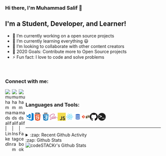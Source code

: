 ### Hi there, I'm Muhammad Salif 👋

## I'm a Student, Developer, and Learner!

- 🔭 I’m currently working on a open source projects
- 🌱 I’m currently learning everything 😃
- 👯 I’m looking to collaborate with other content creators
- 🥅 2020 Goals: Contribute more to Open Source projects
- ⚡ Fun fact: I love to code and solve problems

<br />

### Connect with me:

[<img align="left" alt="muhammadsalif | LinkedIn" width="22px" src="https://cdn.jsdelivr.net/npm/simple-icons@v3/icons/linkedin.svg" />][linkedin]
[<img align="left" alt="muhammadsalif | Instagram" width="22px" src="https://cdn.jsdelivr.net/npm/simple-icons@v3/icons/instagram.svg" />][instagram]
[<img align="left" alt="muhammadsalif | Facebook" width="22px" src="https://cdn.jsdelivr.net/npm/simple-icons@v3/icons/facebook.svg" />][facebook]

<br />

### Languages and Tools:

<img align="left" alt="Visual Studio Code" width="26px" src="https://raw.githubusercontent.com/github/explore/80688e429a7d4ef2fca1e82350fe8e3517d3494d/topics/visual-studio-code/visual-studio-code.png" />
<img align="left" alt="HTML5" width="26px" src="https://raw.githubusercontent.com/github/explore/80688e429a7d4ef2fca1e82350fe8e3517d3494d/topics/html/html.png" />
<img align="left" alt="CSS3" width="26px" src="https://raw.githubusercontent.com/github/explore/80688e429a7d4ef2fca1e82350fe8e3517d3494d/topics/css/css.png" />
<img align="left" alt="Sass" width="26px" src="https://raw.githubusercontent.com/github/explore/80688e429a7d4ef2fca1e82350fe8e3517d3494d/topics/sass/sass.png" />
<img align="left" alt="JavaScript" width="26px" src="https://raw.githubusercontent.com/github/explore/80688e429a7d4ef2fca1e82350fe8e3517d3494d/topics/javascript/javascript.png" />
<img align="left" alt="React" width="26px" src="https://raw.githubusercontent.com/github/explore/80688e429a7d4ef2fca1e82350fe8e3517d3494d/topics/react/react.png" />
<img align="left" alt="SQL" width="26px" src="https://raw.githubusercontent.com/github/explore/80688e429a7d4ef2fca1e82350fe8e3517d3494d/topics/sql/sql.png" />
<img align="left" alt="Git" width="26px" src="https://raw.githubusercontent.com/github/explore/80688e429a7d4ef2fca1e82350fe8e3517d3494d/topics/git/git.png" />
<img align="left" alt="GitHub" width="26px" src="https://raw.githubusercontent.com/github/explore/78df643247d429f6cc873026c0622819ad797942/topics/github/github.png" />
<img align="left" alt="Terminal" width="26px" src="https://raw.githubusercontent.com/github/explore/80688e429a7d4ef2fca1e82350fe8e3517d3494d/topics/terminal/terminal.png" />

<br />
<br />

---

<details>
  <summary>:zap: Recent Github Activity</summary>
  
<!--START_SECTION:activity-->
1. 🗣 Commited on [#2c4c34c](https://github.com/muhammadsalif/Covid-19-Tracker-App-React/commit/2c4c34c4beb7c8ac7924e1977f567424ae1b2a99) in [https://github.com/muhammadsalif/Covid-19-Tracker-App-React](https://github.com/muhammadsalif/Covid-19-Tracker-App-React)

2. 🗣 Commited on [#e108ecf](https://github.com/muhammadsalif/ECP-Business-App-React/commit/e108ecfa0dd8a2661e0bee738723f271286f94f3) in [https://github.com/muhammadsalif/ECP-Business-App-React](https://github.com/muhammadsalif/ECP-Business-App-React)

3. 💪 500+ contribution in the last year | Growing faster 🚀.
<!-- 2. 🗣 Commented on [#249](https://github.com//abhisheknaiidu/awesome-github-profile-readme/issues/249) in [abhisheknaiidu/awesome-github-profile-readme](https://github.com//abhisheknaiidu/awesome-github-profile-readme)
4. 💪 Opened PR [#249](https://github.com//abhisheknaiidu/awesome-github-profile-readme/pull/249) in [abhisheknaiidu/awesome-github-profile-readme](https://github.com//abhisheknaiidu/awesome-github-profile-readme)
5. ❗️ Closed issue [#9](https://github.com//jamesgeorge007/github-activity-readme/issues/9) in [jamesgeorge007/github-activity-readme](https://github.com//jamesgeorge007/github-activity-readme)
6. 🗣 Commented on [#9](https://github.com//jamesgeorge007/github-activity-readme/issues/9) in [jamesgeorge007/github-activity-readme](https://github.com//jamesgeorge007/github-activity-readme) -->
<!--END_SECTION:activity-->

</details>

<!-- <details> -->
  <summary>:zap: Github Stats</summary>
 <img align="left" alt="codeSTACKr's Github Stats" src="https://github-readme-stats.codestackr.vercel.app/api?username=muhammadsalif&show_icons=true&hide_border=true" />

<!-- </details> -->

[instagram]: https://www.instagram.com/muhammad_salif/
[linkedin]: https://www.linkedin.com/in/muhammadsalif/
[facebook]: https://www.facebook.com/muhammadsalif07/
[github]: https://github.com/muhammadsalif
[webdevplaylist]: https://www.youtube.com/playlist?list=PLkwxH9e_vrAJ0WbEsFA9W3I1W-g_BTsbt
[jsplaylist]: https://www.youtube.com/playlist?list=PLkwxH9e_vrALRJKu7wfXby3MKeflhTu6B
[cssplaylist]: https://www.youtube.com/playlist?list=PLkwxH9e_vrALSdvZuEh6gqQdmDoDIoqz4
[reactplaylist]: https://www.youtube.com/playlist?list=PLkwxH9e_vrAK4TdffpxKY3QGyHCpxFcQ0
